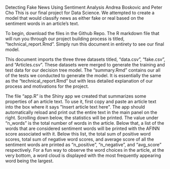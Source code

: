 Detecting Fake News Using Sentiment Analysis
Andrea Boskovic and Peter Cho
This is our final project for Data Science. We attempted to create a model that would classify news as either fake or real based on the sentiment words in an article’s text.

To begin, download the files in the Github Repo. The R markdown file that will run you through our project building process is titled, “technical_report.Rmd”. Simply run this document in entirety to see our final model. 

This document imports the three three datasets titled, “data.csv”, “fake.csv”, and “Articles.csv”. These datasets were merged to generate the training and test data for our decision tree model. The “summary.Rmd” contains our all of the tests we conducted to generate the model. It is essentially the same as the “technical_report.Rmd” but with less detailed explanation of our process and motivations for the project.

The file “app.R” is the Shiny app we created that summarizes some properties of an article text. To use it, first copy and paste an article text into the box where it says "Insert article text here". The app should automatically reload and print out the entire text in the main panel on the right. Scrolling down below, the statistics will be printed. The value under “n_words” is the total number of words in the article. Below that, a list of the words that are considered sentiment words will be printed with the AFINN score associated with it. Below this list, the total sum of positive word scores, total sum of negative word scores, and average score of all the sentiment words are printed as “n_positive”, “n_negative”, and “avg_score” respectively. For a fun way to observe the word choices in the article, at the very bottom, a word cloud is displayed with the most frequently appearing word being the largest. 
